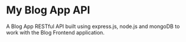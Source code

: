 # My Blog App API
A Blog App RESTful API built using express.js, node.js and mongoDB to work with the Blog Frontend application.
